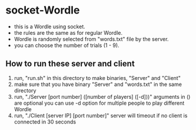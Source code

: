 # socket-Wordle

- this is a Wordle using socket.
- the rules are the same as for regular Wordle.
- Wordle is randomly selected from "words.txt" file by the server.
- you can choose the number of trials (1 - 9).

## How to run these server and client

1. run, "run.sh" in this directory to make binaries, "Server" and "Client"
2. make sure that you have binary "Server" and "words.txt" in the same directory
3. run, "./Server [port number] ([number of players] ([-d]))"
  arguments in () are optional
  you can use -d option for multiple people to play different Wordle
4. run, "./Client [server IP] [port number]"
  server will timeout if no client is connected in 30 seconds
